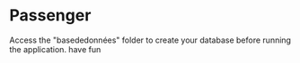 # Passenger
Access the "basededonnées" folder to create your database before running the application.
have fun 
